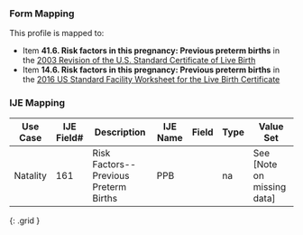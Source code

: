 ### Form Mapping
This profile is mapped to:
 * Item **41.6. Risk factors in this pregnancy: Previous preterm births** in the [2003 Revision of the U.S. Standard Certificate of Live Birth](https://www.cdc.gov/nchs/data/dvs/birth11-03final-ACC.pdf)
 * Item **14.6. Risk factors in this pregnancy: Previous preterm births** in the [2016 US Standard Facility Worksheet for the Live Birth Certificate](https://www.cdc.gov/nchs/data/dvs/facility-worksheet-2016-508.pdf)

### IJE Mapping

| **Use Case** |  **IJE Field#**   |  **Description**  | **IJE Name**  |  **Field**  |  **Type**  | **Value Set**  |
| :---------: | --------------- | ------------ | ------------- | ---------- | ---------- | -------------- |
| Natality | 161 | Risk Factors--Previous Preterm Births | PPB |  |na |See [Note on missing data] |
{: .grid }
